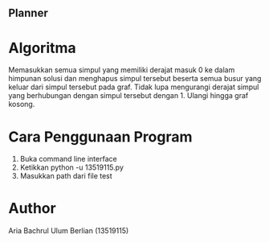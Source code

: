 ## Planner

# Algoritma
Memasukkan semua simpul yang memiliki derajat masuk 0 ke dalam himpunan solusi dan menghapus simpul tersebut beserta semua busur yang keluar dari simpul tersebut pada graf. Tidak lupa mengurangi derajat simpul yang berhubungan dengan simpul tersebut dengan 1. Ulangi hingga graf kosong.

# Cara Penggunaan Program
1. Buka command line interface
2. Ketikkan python -u 13519115.py
3. Masukkan path dari file test

# Author
Aria Bachrul Ulum Berlian (13519115)

